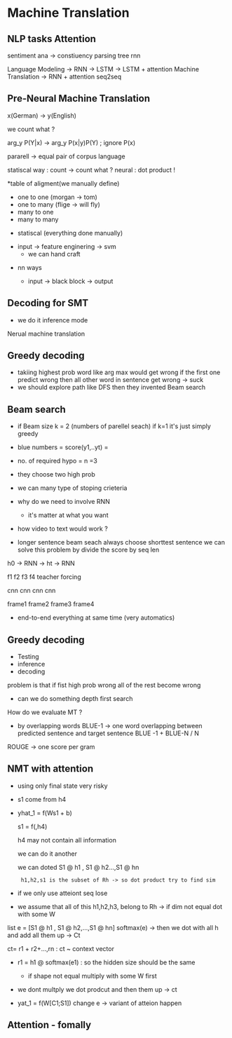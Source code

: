 # Machine Translation

 NLP tasks      Attention
---

sentiment ana -> constiuency parsing tree rnn

Language Modeling -> RNN 
                  -> LSTM
                  -> LSTM + attention 
Machine Translation -> RNN + attention
                       seq2seq


 Pre-Neural Machine Translation
---

 x(German) -> y(English) 

 we count what ? 

 arg_y P(Y|x) -> arg_y  P(x|y)P(Y) ; ignore P(x)

 pararell -> equal pair of corpus language


  statiscal way : count -> count what ?
  neural : dot product ! 

 *table of aligment(we manually define)

  - one to one (morgan -> tom) 
  - one to many (flige -> will fly) 
  - many to one 
  - many to many
 

  * statiscal (everything done manually)
  
  - input -> feature enginering -> svm  
      * we can hand craft

  * nn ways

    - input -> black block -> output 
    
 Decoding for SMT
---
  * we do it inference mode    

Nerual machine translation 



 Greedy decoding 
---
 
 * takiing highest prob word like arg max would get wrong if the first one predict wrong then all other word in sentence get wrong -> suck 
 * we should explore path like DFS  then they invented Beam search

 Beam search
---
 
 - if Beam size k = 2 (numbers of parellel seach)
     if k=1 it's just simply greedy 
 -  blue numbers = score(y1,..yt) = 
 - no. of required hypo  = n =3 
 - they choose two high prob
 - we can many type of stoping crieteria 

- why do we need to involve RNN   
   - it's matter at what you want 
- how video to text would work ? 
- longer sentence 
   beam seach always choose shorttest sentence
     we can solve this problem by divide the score by seq len



h0 -> RNN                   -> ht -> RNN
 
   f1       f2    f3      f4    teacher forcing 
  
   cnn      cnn   cnn    cnn

  frame1  frame2 frame3 frame4
   


 - end-to-end everything at same time (very automatics)   

 Greedy decoding 
---
 * Testing 
 * inference
 * decoding

 problem is that if fist high prob wrong all of the rest become wrong 

 * can we do something depth first search

How do we evaluate MT ? 
  * by overlapping words
  BLUE-1 -> one word overlapping between predicted sentence and target sentence 
  BLUE -1 + BLUE-N / N 



ROUGE -> one score per gram


 NMT with attention 
---

 * using only final state very risky 
 * s1 come from h4
 * yhat_1 = f(Ws1 + b)
   
   s1 = f(<start>,h4)

   h4 may not contain all information

   we can do it another 
      
      we can doted
        S1 @ h1 , S1 @ h2...,S1 @ hn 
        
        h1,h2,s1 is the subset of Rh -> so dot product try to find sim  

 * if we only use atteiont seq lose         
 * we assume that all of this h1,h2,h3, belong to Rh -> if dim not equal dot with some  W

 list e = [S1 @ h1 , S1 @ h2,...,S1 @ hn]
 softmax(e) -> then we dot with all h and add all them up -> Ct 

 ct= r1 + r2+...,rn : ct ~ context vector
 
 * r1 = h1 @ softmax(e1) : so the hidden size should be the same 
    * if shape not equal multiply with some W first 
 
 * we dont multply we dot prodcut and then them up -> ct  

 * yat_1 = f(W[C1;S1])
    change e -> variant of atteion happen

 Attention - fomally
---
 
  



        

